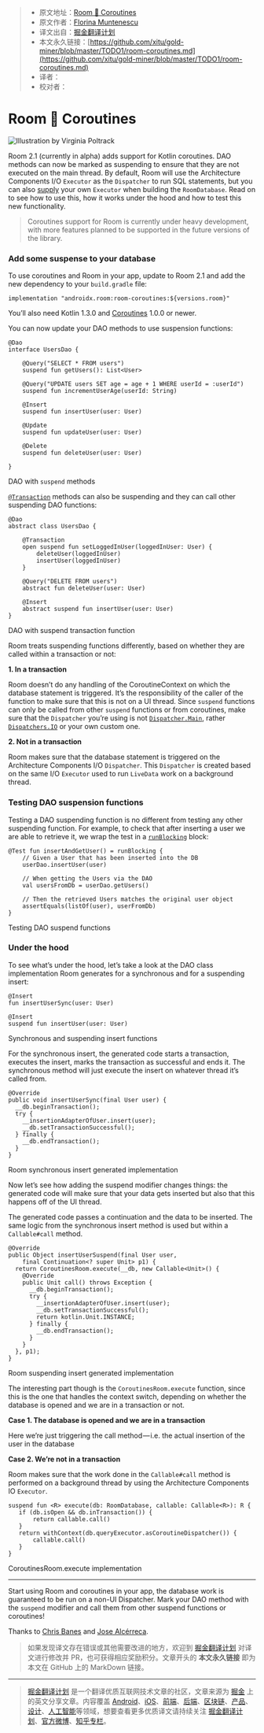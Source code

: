 > * 原文地址：[Room 🔗 Coroutines](https://medium.com/androiddevelopers/room-coroutines-422b786dc4c5)
> * 原文作者：[Florina Muntenescu](https://medium.com/@florina.muntenescu)
> * 译文出自：[掘金翻译计划](https://github.com/xitu/gold-miner)
> * 本文永久链接：[https://github.com/xitu/gold-miner/blob/master/TODO1/room-coroutines.md](https://github.com/xitu/gold-miner/blob/master/TODO1/room-coroutines.md)
> * 译者：
> * 校对者：

# Room 🔗 Coroutines

![Illustration by [Virginia Poltrack](https://twitter.com/vpoltrack)](https://cdn-images-1.medium.com/max/8418/1*6RyWETnyL2sG7wVUST49YQ.png)

Room 2.1 (currently in alpha) adds support for Kotlin coroutines. DAO methods can now be marked as suspending to ensure that they are not executed on the main thread. By default, Room will use the Architecture Components I/O `Executor` as the `Dispatcher` to run SQL statements, but you can also [supply](https://developer.android.com/reference/androidx/room/RoomDatabase.Builder.html#setQueryExecutor%28java.util.concurrent.Executor%29) your own `Executor` when building the `RoomDatabase`. Read on to see how to use this, how it works under the hood and how to test this new functionality.

> Coroutines support for Room is currently under heavy development, with more features planned to be supported in the future versions of the library.

### Add some suspense to your database

To use coroutines and Room in your app, update to Room 2.1 and add the new dependency to your `build.gradle` file:

```
implementation "androidx.room:room-coroutines:${versions.room}"
```

You’ll also need Kotlin 1.3.0 and [Coroutines](https://kotlinlang.org/docs/reference/coroutines-overview.html) 1.0.0 or newer.

You can now update your DAO methods to use suspension functions:

```
@Dao
interface UsersDao {

    @Query("SELECT * FROM users")
    suspend fun getUsers(): List<User>

    @Query("UPDATE users SET age = age + 1 WHERE userId = :userId")
    suspend fun incrementUserAge(userId: String)

    @Insert
    suspend fun insertUser(user: User)

    @Update
    suspend fun updateUser(user: User)

    @Delete
    suspend fun deleteUser(user: User)

}
```

DAO with `suspend` methods

[`@Transaction`](https://developer.android.com/reference/android/arch/persistence/room/Transaction) methods can also be suspending and they can call other suspending DAO functions:

```
@Dao
abstract class UsersDao {
    
    @Transaction
    open suspend fun setLoggedInUser(loggedInUser: User) {
        deleteUser(loggedInUser)
        insertUser(loggedInUser)
    }

    @Query("DELETE FROM users")
    abstract fun deleteUser(user: User)

    @Insert
    abstract suspend fun insertUser(user: User)
}
```

DAO with suspend transaction function

Room treats suspending functions differently, based on whether they are called within a transaction or not:

**1. In a transaction**

Room doesn’t do any handling of the CoroutineContext on which the database statement is triggered. It’s the responsibility of the caller of the function to make sure that this is not on a UI thread. Since `suspend` functions can only be called from other `suspend` functions or from coroutines, make sure that the `Dispatcher` you’re using is not [`Dispatcher.Main`](https://kotlin.github.io/kotlinx.coroutines/kotlinx-coroutines-core/kotlinx.coroutines/-dispatchers/-main.html), rather [`Dispatchers.IO`](https://kotlin.github.io/kotlinx.coroutines/kotlinx-coroutines-core/kotlinx.coroutines/-dispatchers/-i-o.html) or your own custom one.

**2. Not in a transaction**

Room makes sure that the database statement is triggered on the Architecture Components I/O `Dispatcher`. This `Dispatcher` is created based on the same I/O `Executor` used to run `LiveData` work on a background thread.

### Testing DAO suspension functions

Testing a DAO suspending function is no different from testing any other suspending function. For example, to check that after inserting a user we are able to retrieve it, we wrap the test in a [`runBlocking`](https://kotlin.github.io/kotlinx.coroutines/kotlinx-coroutines-core/kotlinx.coroutines/run-blocking.html) block:

```
@Test fun insertAndGetUser() = runBlocking {
    // Given a User that has been inserted into the DB
    userDao.insertUser(user)

    // When getting the Users via the DAO
    val usersFromDb = userDao.getUsers()

    // Then the retrieved Users matches the original user object
    assertEquals(listOf(user), userFromDb)
}
```

Testing DAO suspend functions

### Under the hood

To see what’s under the hood, let’s take a look at the DAO class implementation Room generates for a synchronous and for a suspending insert:

```
@Insert
fun insertUserSync(user: User)

@Insert
suspend fun insertUser(user: User)
```

Synchronous and suspending insert functions

For the synchronous insert, the generated code starts a transaction, executes the insert, marks the transaction as successful and ends it. The synchronous method will just execute the insert on whatever thread it’s called from.

```
@Override
public void insertUserSync(final User user) {
  __db.beginTransaction();
  try {
    __insertionAdapterOfUser.insert(user);
    __db.setTransactionSuccessful();
  } finally {
    __db.endTransaction();
  }
}
```

Room synchronous insert generated implementation

Now let’s see how adding the suspend modifier changes things: the generated code will make sure that your data gets inserted but also that this happens off of the UI thread.

The generated code passes a continuation and the data to be inserted. The same logic from the synchronous insert method is used but within a `Callable#call` method.

```
@Override
public Object insertUserSuspend(final User user,
    final Continuation<? super Unit> p1) {
  return CoroutinesRoom.execute(__db, new Callable<Unit>() {
    @Override
    public Unit call() throws Exception {
      __db.beginTransaction();
      try {
        __insertionAdapterOfUser.insert(user);
        __db.setTransactionSuccessful();
        return kotlin.Unit.INSTANCE;
      } finally {
        __db.endTransaction();
      }
    }
  }, p1);
}
```

Room suspending insert generated implementation

The interesting part though is the `CoroutinesRoom.execute` function, since this is the one that handles the context switch, depending on whether the database is opened and we are in a transaction or not.

**Case 1. The database is opened and we are in a transaction**

Here we’re just triggering the call method — i.e. the actual insertion of the user in the database

**Case 2. We’re not in a transaction**

Room makes sure that the work done in the `Callable#call` method is performed on a background thread by using the Architecture Components IO `Executor`.

```
suspend fun <R> execute(db: RoomDatabase, callable: Callable<R>): R {
   if (db.isOpen && db.inTransaction()) {
       return callable.call()
   }
   return withContext(db.queryExecutor.asCoroutineDispatcher()) {
       callable.call()
   }
}
```

CoroutinesRoom.execute implementation

* * *

Start using Room and coroutines in your app, the database work is guaranteed to be run on a non-UI Dispatcher. Mark your DAO method with the `suspend` modifier and call them from other suspend functions or coroutines!

Thanks to [Chris Banes](https://medium.com/@chrisbanes?source=post_page) and [Jose Alcérreca](https://medium.com/@JoseAlcerreca?source=post_page).

> 如果发现译文存在错误或其他需要改进的地方，欢迎到 [掘金翻译计划](https://github.com/xitu/gold-miner) 对译文进行修改并 PR，也可获得相应奖励积分。文章开头的 **本文永久链接** 即为本文在 GitHub 上的 MarkDown 链接。

---

> [掘金翻译计划](https://github.com/xitu/gold-miner) 是一个翻译优质互联网技术文章的社区，文章来源为 [掘金](https://juejin.im) 上的英文分享文章。内容覆盖 [Android](https://github.com/xitu/gold-miner#android)、[iOS](https://github.com/xitu/gold-miner#ios)、[前端](https://github.com/xitu/gold-miner#前端)、[后端](https://github.com/xitu/gold-miner#后端)、[区块链](https://github.com/xitu/gold-miner#区块链)、[产品](https://github.com/xitu/gold-miner#产品)、[设计](https://github.com/xitu/gold-miner#设计)、[人工智能](https://github.com/xitu/gold-miner#人工智能)等领域，想要查看更多优质译文请持续关注 [掘金翻译计划](https://github.com/xitu/gold-miner)、[官方微博](http://weibo.com/juejinfanyi)、[知乎专栏](https://zhuanlan.zhihu.com/juejinfanyi)。
